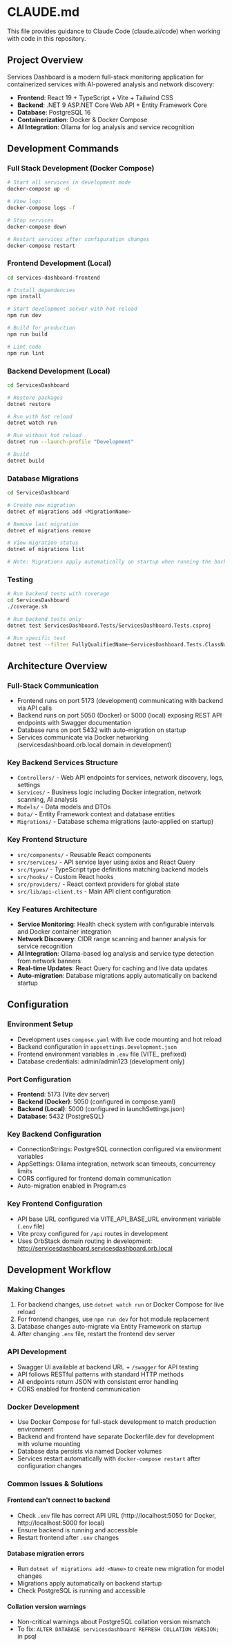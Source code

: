 # CLAUDE.md

This file provides guidance to Claude Code (claude.ai/code) when working with code in this repository.

## Project Overview

Services Dashboard is a modern full-stack monitoring application for containerized services with AI-powered analysis and network discovery:

- **Frontend**: React 19 + TypeScript + Vite + Tailwind CSS
- **Backend**: .NET 9 ASP.NET Core Web API + Entity Framework Core
- **Database**: PostgreSQL 16
- **Containerization**: Docker & Docker Compose
- **AI Integration**: Ollama for log analysis and service recognition

## Development Commands

### Full Stack Development (Docker Compose)
```bash
# Start all services in development mode
docker-compose up -d

# View logs
docker-compose logs -f

# Stop services
docker-compose down

# Restart services after configuration changes
docker-compose restart
```

### Frontend Development (Local)
```bash
cd services-dashboard-frontend

# Install dependencies
npm install

# Start development server with hot reload
npm run dev

# Build for production
npm run build

# Lint code
npm run lint
```

### Backend Development (Local)
```bash
cd ServicesDashboard

# Restore packages
dotnet restore

# Run with hot reload
dotnet watch run

# Run without hot reload
dotnet run --launch-profile "Development"

# Build
dotnet build
```

### Database Migrations
```bash
cd ServicesDashboard

# Create new migration
dotnet ef migrations add <MigrationName>

# Remove last migration
dotnet ef migrations remove

# View migration status
dotnet ef migrations list

# Note: Migrations apply automatically on startup when running the backend
```

### Testing
```bash
# Run backend tests with coverage
cd ServicesDashboard
./coverage.sh

# Run backend tests only
dotnet test ServicesDashboard.Tests/ServicesDashboard.Tests.csproj

# Run specific test
dotnet test --filter FullyQualifiedName~ServicesDashboard.Tests.ClassName.MethodName
```

## Architecture Overview

### Full-Stack Communication
- Frontend runs on port 5173 (development) communicating with backend via API calls
- Backend runs on port 5050 (Docker) or 5000 (local) exposing REST API endpoints with Swagger documentation
- Database runs on port 5432 with auto-migration on startup
- Services communicate via Docker networking (servicesdashboard.orb.local domain in development)

### Key Backend Services Structure
- `Controllers/` - Web API endpoints for services, network discovery, logs, settings
- `Services/` - Business logic including Docker integration, network scanning, AI analysis
- `Models/` - Data models and DTOs
- `Data/` - Entity Framework context and database entities
- `Migrations/` - Database schema migrations (auto-applied on startup)

### Key Frontend Structure
- `src/components/` - Reusable React components
- `src/services/` - API service layer using axios and React Query
- `src/types/` - TypeScript type definitions matching backend models
- `src/hooks/` - Custom React hooks
- `src/providers/` - React context providers for global state
- `src/lib/api-client.ts` - Main API client configuration

### Key Features Architecture
- **Service Monitoring**: Health check system with configurable intervals and Docker container integration
- **Network Discovery**: CIDR range scanning and banner analysis for service recognition
- **AI Integration**: Ollama-based log analysis and service type detection from network banners
- **Real-time Updates**: React Query for caching and live data updates
- **Auto-migration**: Database migrations apply automatically on backend startup

## Configuration

### Environment Setup
- Development uses `compose.yaml` with live code mounting and hot reload
- Backend configuration in `appsettings.Development.json`
- Frontend environment variables in `.env` file (VITE_ prefixed)
- Database credentials: admin/admin123 (development only)

### Port Configuration
- **Frontend**: 5173 (Vite dev server)
- **Backend (Docker)**: 5050 (configured in compose.yaml)
- **Backend (Local)**: 5000 (configured in launchSettings.json)
- **Database**: 5432 (PostgreSQL)

### Key Backend Configuration
- ConnectionStrings: PostgreSQL connection configured via environment variables
- AppSettings: Ollama integration, network scan timeouts, concurrency limits
- CORS configured for frontend domain communication
- Auto-migration enabled in Program.cs

### Key Frontend Configuration
- API base URL configured via VITE_API_BASE_URL environment variable (`.env` file)
- Vite proxy configured for `/api` routes in development
- Uses OrbStack domain routing in development: http://servicesdashboard.servicesdashboard.orb.local

## Development Workflow

### Making Changes
1. For backend changes, use `dotnet watch run` or Docker Compose for live reload
2. For frontend changes, use `npm run dev` for hot module replacement
3. Database changes auto-migrate via Entity Framework on startup
4. After changing `.env` file, restart the frontend dev server

### API Development
- Swagger UI available at backend URL + `/swagger` for API testing
- API follows RESTful patterns with standard HTTP methods
- All endpoints return JSON with consistent error handling
- CORS enabled for frontend communication

### Docker Development
- Use Docker Compose for full-stack development to match production environment
- Backend and frontend have separate Dockerfile.dev for development with volume mounting
- Database data persists via named Docker volumes
- Services restart automatically with `docker-compose restart` after configuration changes

### Common Issues & Solutions

#### Frontend can't connect to backend
- Check `.env` file has correct API URL (http://localhost:5050 for Docker, http://localhost:5000 for local)
- Ensure backend is running and accessible
- Restart frontend after `.env` changes

#### Database migration errors
- Run `dotnet ef migrations add <Name>` to create new migration for model changes
- Migrations apply automatically on backend startup
- Check PostgreSQL is running and accessible

#### Collation version warnings
- Non-critical warnings about PostgreSQL collation version mismatch
- To fix: `ALTER DATABASE servicesdashboard REFRESH COLLATION VERSION;` in psql